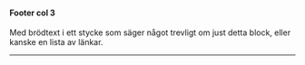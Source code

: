 #### Footer col 3

Med brödtext i ett stycke som säger något trevligt om just detta block, eller kanske en lista av länkar.
<hr>
